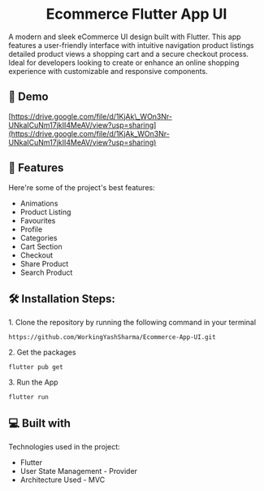 <h1 align="center" id="title">Ecommerce Flutter App UI</h1>

<p id="description">A modern and sleek eCommerce UI design built with Flutter. This app features a user-friendly interface with intuitive navigation product listings detailed product views a shopping cart and a secure checkout process. Ideal for developers looking to create or enhance an online shopping experience with customizable and responsive components.</p>

<h2>🚀 Demo</h2>

[https://drive.google.com/file/d/1KjAk\_WOn3Nr-UNkaICuNm17jkII4MeAV/view?usp=sharing](https://drive.google.com/file/d/1KjAk_WOn3Nr-UNkaICuNm17jkII4MeAV/view?usp=sharing)

  
  
<h2>🧐 Features</h2>

Here're some of the project's best features:

*   Animations
*   Product Listing
*   Favourites
*   Profile
*   Categories
*   Cart Section
*   Checkout
*   Share Product
*   Search Product

<h2>🛠️ Installation Steps:</h2>

<p>1. Clone the repository by running the following command in your terminal</p>

```
https://github.com/WorkingYashSharma/Ecommerce-App-UI.git
```

<p>2. Get the packages</p>

```
flutter pub get
```

<p>3. Run the App</p>

```
flutter run
```

  
  
<h2>💻 Built with</h2>

Technologies used in the project:

*   Flutter
*   User State Management - Provider
*   Architecture Used - MVC
